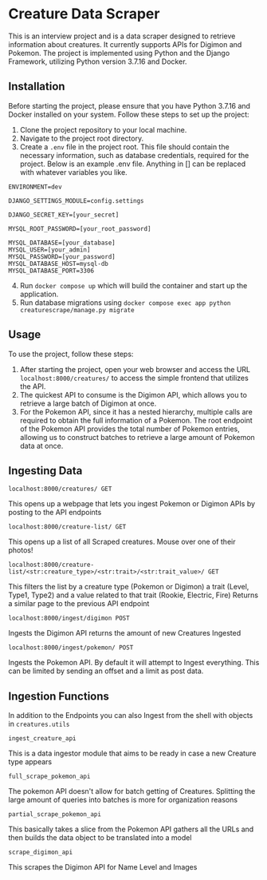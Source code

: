 # Creature Data Scraper

This is an interview project and is a data scraper designed to retrieve information about creatures. It currently supports APIs for Digimon and Pokemon. The project is implemented using Python and the Django Framework, utilizing Python version 3.7.16 and Docker.

## Installation

Before starting the project, please ensure that you have Python 3.7.16 and Docker installed on your system. Follow these steps to set up the project:

1. Clone the project repository to your local machine.
2. Navigate to the project root directory.
3. Create a `.env` file in the project root. This file should contain the necessary information, such as database credentials, required for the project. Below is an example .env file. Anything in [] can be replaced with whatever variables you like.
```
ENVIRONMENT=dev

DJANGO_SETTINGS_MODULE=config.settings

DJANGO_SECRET_KEY=[your_secret]

MYSQL_ROOT_PASSWORD=[your_root_password]

MYSQL_DATABASE=[your_database]
MYSQL_USER=[your_admin]
MYSQL_PASSWORD=[your_password]
MYSQL_DATABASE_HOST=mysql-db
MYSQL_DATABASE_PORT=3306

```
4. Run `docker compose up` which will build the container and start up the application.
5. Run database migrations using `docker compose exec app python creaturescrape/manage.py migrate` 

## Usage

To use the project, follow these steps:

1. After starting the project, open your web browser and access the URL `localhost:8000/creatures/` to access the simple frontend that utilizes the API.
2. The quickest API to consume is the Digimon API, which allows you to retrieve a large batch of Digimon at once.
3. For the Pokemon API, since it has a nested hierarchy, multiple calls are required to obtain the full information of a Pokemon. The root endpoint of the Pokemon API provides the total number of Pokemon entries, allowing us to construct batches to retrieve a large amount of Pokemon data at once.

## Ingesting Data

```
localhost:8000/creatures/ GET
```
This opens up a webpage that lets you ingest Pokemon or Digimon APIs by posting to the API endpoints

```
localhost:8000/creature-list/ GET
```
This opens up a list of all Scraped creatures. Mouse over one of their photos!

```
localhost:8000/creature-list/<str:creature_type>/<str:trait>/<str:trait_value>/ GET
```
This filters the list by a creature type (Pokemon or Digimon) a trait (Level, Type1, Type2) and a value related to that trait (Rookie, Electric, Fire)
Returns a similar page to the previous API endpoint

```
localhost:8000/ingest/digimon POST
```
Ingests the Digimon API returns the amount of new Creatures Ingested

```
localhost:8000/ingest/pokemon/ POST
```
Ingests the Pokemon API. By default it will attempt to Ingest everything. This can be limited by sending an offset and a limit as post data.

## Ingestion Functions

In addition to the Endpoints you can also Ingest from the shell with objects in `creatures.utils`

```
ingest_creature_api
```

This is a data ingestor module that aims to be ready in case a new Creature type appears

```
full_scrape_pokemon_api
```
The pokemon API doesn't allow for batch getting of Creatures. Splitting the large amount of queries into batches is more for organization reasons

```
partial_scrape_pokemon_api
```

This basically takes a slice from the Pokemon API gathers all the URLs and then builds the data object to be translated into a model

```
scrape_digimon_api
```

This scrapes the Digimon API for Name Level and Images



